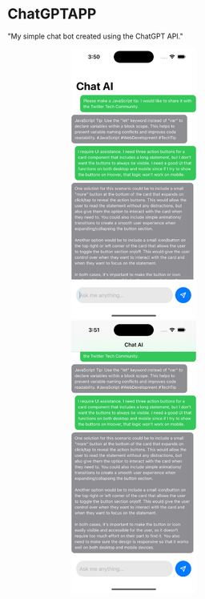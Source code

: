 # ChatGPTAPP

"My simple chat bot created using the ChatGPT API."

<p align="center">
  <img src="image1.png" width="250" hspace="5"/>
  <img src="image2.png" width="250" hspace="5"/>
</p>


